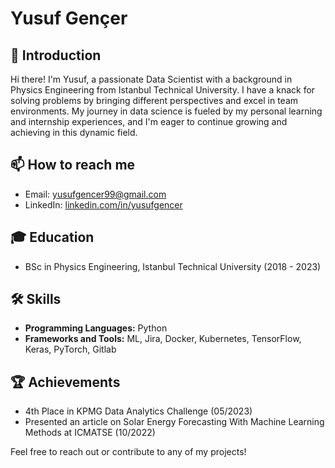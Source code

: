 # Yusuf Gençer

## 👋 Introduction
Hi there! I'm Yusuf, a passionate Data Scientist with a background in Physics Engineering from Istanbul Technical University. I have a knack for solving problems by bringing different perspectives and excel in team environments. My journey in data science is fueled by my personal learning and internship experiences, and I'm eager to continue growing and achieving in this dynamic field.

## 📫 How to reach me
- Email: yusufgencer99@gmail.com
- LinkedIn: [linkedin.com/in/yusufgencer](https://linkedin.com/in/yusufgencer)

## 🎓 Education
- BSc in Physics Engineering, Istanbul Technical University (2018 - 2023)
  
## 🛠 Skills
- **Programming Languages:** Python
- **Frameworks and Tools:** ML, Jira, Docker, Kubernetes, TensorFlow, Keras, PyTorch, Gitlab

## 🏆 Achievements
- 4th Place in KPMG Data Analytics Challenge (05/2023)
- Presented an article on Solar Energy Forecasting With Machine Learning Methods at ICMATSE (10/2022)

Feel free to reach out or contribute to any of my projects!

